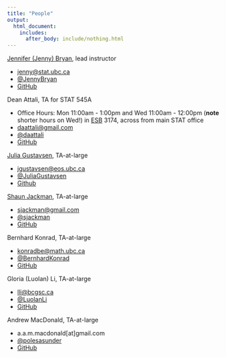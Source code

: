 ```yaml
---
title: "People"
output:
  html_document:
    includes:
      after_body: include/nothing.html
---
```


[Jennifer (Jenny) Bryan](http://www.stat.ubc.ca/~jenny/), lead instructor

  * <jenny@stat.ubc.ca>
  * [\@JennyBryan](https://twitter.com/JennyBryan)
  * [GitHub](https://github.com/jennybc)

Dean Attali, TA for STAT 545A

  * Office Hours: Mon 11:00am - 1:00pm and Wed 11:00am - 12:00pm (__note__ shorter hours on Wed!) in [ESB](http://www.maps.ubc.ca/PROD/index_detail.php?show=y,n,n,n,n,y&bldg2Search=n&locat1=225) 3174, across from main STAT office
  * <daattali@gmail.com>
  * [\@daattali](http://twitter.com/daattali)
  * [GitHub](https://github.com/daattali)

[Julia Gustavsen](http://www.juliagustavsen.com), TA-at-large

  * <jgustavsen@eos.ubc.ca>
  * [\@JuliaGustavsen](http://twitter.com/JuliaGustavsen)
  * [Github](https://github.com/jooolia)

[Shaun Jackman](http://sjackman.ca), TA-at-large

  * <sjackman@gmail.com>
  * [\@sjackman](http://twitter.com/sjackman)
  * [GitHub](https://github.com/sjackman)

Bernhard Konrad, TA-at-large

  * <konradbe@math.ubc.ca>
  * [\@BernhardKonrad](https://twitter.com/BernhardKonrad)
  * [GitHub](https://github.com/BernhardKonrad)

Gloria (Luolan) Li, TA-at-large

  * <lli@bcgsc.ca>
  * [\@LuolanLi](https://twitter.com/LuolanLi)
  * [GitHub](https://github.com/gloriali)

Andrew MacDonald, TA-at-large

  * a.a.m.macdonald[at]gmail.com
  * [\@polesasunder](https://twitter.com/polesasunder)
  * [GitHub](https://github.com/aammd)

